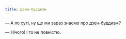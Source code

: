 ```yaml
---
title: Дзен-буддизм
---
```


— А по суті, ну що ми зараз знаємо про дзен-буддизм? 

— Нічого!  І то не повністю.

